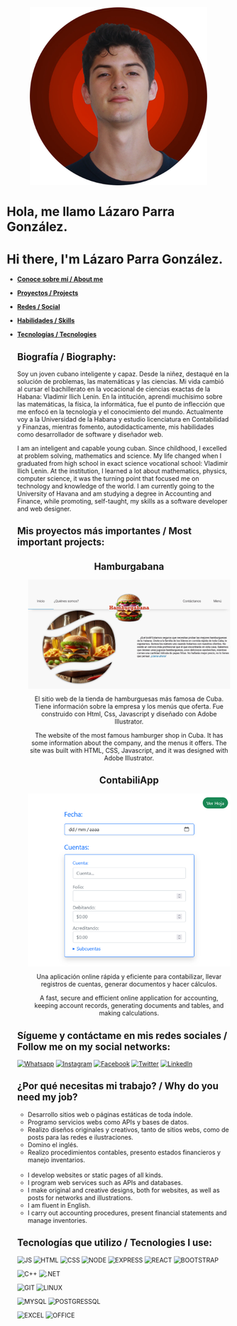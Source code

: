 <div align="center">
  <img src="/imagen-usuario-1.webp" width="400px" height="auto" style="max-width: 100%; aspect-ratio: 1/1;"/>
</div>

# Hola, me llamo Lázaro Parra González.
# Hi there, I'm Lázaro Parra González.

- [**Conoce sobre mí / About me**](#biograf%C3%ADa--biography)
- [**Proyectos / Projects**](#mis-proyectos-m%C3%A1s-importantes--most-important-projects)
- [**Redes / Social**](#s%C3%ADgueme-y-cont%C3%A1ctame-en-mis-redes-sociales--follow-me-on-my-social-networks)
- [**Habilidades / Skills**](#por-qu%C3%A9-necesitas-mi-trabajo--why-do-you-need-my-job)
- [**Tecnologías / Tecnologies**](#tecnolog%C3%ADas-que-utilizo--tecnologies-i-use)

  ## Biografía / Biography: 
  Soy un joven cubano inteligente y capaz. Desde la niñez, destaqué en la solución de problemas,
  las matemáticas y las ciencias. Mi vida cambió al cursar el bachillerato en la vocacional de ciencias
  exactas de la Habana: Vladimir Ilich Lenin. En la intitución, aprendí muchísimo sobre las matemáticas,
  la física, la informática, fue el punto de inflección que me enfocó en la tecnología y el conocimiento
  del mundo. Actualmente voy a la Universidad de la Habana y estudio licenciatura en Contabilidad y Finanzas,
  mientras fomento, autodidacticamente, mis habilidades como desarrollador de software y diseñador web.


  I am an inteligent and capable young cuban. Since childhood, I excelled at problem solving, mathematics
  and science. My life changed when I graduated from high school in exact science vocational school:
  Vladimir Ilich Lenin. At the institution, I learned a lot about mathematics, physics, computer science,
  it was the turning point that focused me on technology and knowledge of the world. I am currently going
  to the University of Havana and am studying a degree in Accounting and Finance, while promoting,
  self-taught, my skills as a software developer and web designer.
  
  ## Mis proyectos más importantes / Most important projects:
  <ul>
    <div>
      <h2 align="center">Hamburgabana</h2>
      <div align="center">
        <a href="https://hamburgabana.onrender.com/" align="center">
          <img src="https://github.com/Lachy200408/Hamburgabana/blob/master/design/hamburgabana-poster.png" width="500px" align="center"/>
        </a>
      </div>
      <div align="center">
        <p>
          El sitio web de la tienda de hamburguesas más famosa de Cuba. Tiene información sobre la empresa y
          los menús que oferta. Fue construido con Html, Css, Javascript y diseñado con Adobe Illustrator.
        </p>
        <p>
          The website of the most famous hamburger shop in Cuba. It has some information about the company, and
          the menus it offers. The site was built with HTML, CSS, Javascript, and it was designed with Adobe Illustrator.
        </p>
      </div>
    </div>
    
    <div>
      <h2 align="center">ContabiliApp</h2>
      <div align="center">
        <a href="https://appcontabilidad.onrender.com" align="center">
          <img src="https://github.com/Lachy200408/AppContabilidad/blob/main/web/assets/images/diario-poster.png" width="500px" align="center"/>
        </a>
      </div>
      <div align="center">
        <p>
          Una aplicación online rápida y eficiente para contabilizar, llevar registros de cuentas, generar documentos y hacer cálculos.
        </p>
        <p>
          A fast, secure and efficient online application for accounting, keeping account records, generating documents and tables, and making calculations.
        </p>
      </div>
    </div>
  </ul>

  ## Sígueme y contáctame en mis redes sociales / Follow me on my social networks:
  [![Whatsapp](https://img.shields.io/badge/WhatsApp-25D366?style=for-the-badge&logo=whatsapp&logoColor=white)](http://wa.me/+5353299466?text=Hola)
  [![Instagram](https://img.shields.io/badge/Instagram-E4405F?style=for-the-badge&logo=instagram&logoColor=white)](https://www.instagram.com/lazaroparraj/)
  [![Facebook](https://img.shields.io/badge/Facebook-1877F2?style=for-the-badge&logo=facebook&logoColor=white)](https://www.facebook.com/lazaro.parra.583)
  [![Twitter](https://img.shields.io/badge/Twitter-1DA1F2?style=for-the-badge&logo=twitter&logoColor=white)](https://twitter.com/Lachy9716929882)
  [![LinkedIn](https://img.shields.io/badge/LinkedIn-0077B5?style=for-the-badge&logo=linkedin&logoColor=white)](https://www.linkedin.com/in/lazaro-parra-gonzalez-47b55628a)

  ## ¿Por qué necesitas mi trabajo? / Why do you need my job?
  - Desarrollo sitios web o páginas estáticas de toda índole.
  - Programo servicios webs como APIs y bases de datos.
  - Realizo diseños originales y creativos, tanto de sitios webs, como de posts para las redes e ilustraciones.
  - Domino el inglés.
  - Realizo procedimientos contables, presento estados financieros y manejo inventarios.

  <br />

  - I develop websites or static pages of all kinds.
  - I program web services such as APIs and databases.
  - I make original and creative designs, both for websites, as well as posts for networks and illustrations.
  - I am fluent in English.
  - I carry out accounting procedures, present financial statements and manage inventories.

  ## Tecnologías que utilizo / Tecnologies I use:
  ![JS](https://img.shields.io/badge/JavaScript-F7DF1E?style=for-the-badge&logo=javascript&logoColor=black)
  ![HTML](https://img.shields.io/badge/HTML5-E34F26?style=for-the-badge&logo=html5&logoColor=white)
  ![CSS](https://img.shields.io/badge/CSS3-1572B6?style=for-the-badge&logo=css3&logoColor=white)
  ![NODE](https://img.shields.io/badge/Node.js-43853D?style=for-the-badge&logo=node.js&logoColor=white)
  ![EXPRESS](https://img.shields.io/badge/Express.js-404D59?style=for-the-badge)
  ![REACT](https://img.shields.io/badge/React-20232A?style=for-the-badge&logo=react&logoColor=61DAFB)
  ![BOOTSTRAP](https://img.shields.io/badge/Bootstrap-563D7C?style=for-the-badge&logo=bootstrap&logoColor=white)
  
  ![C++](https://img.shields.io/badge/C%2B%2B-00599C?style=for-the-badge&logo=c%2B%2B&logoColor=white)
  ![.NET](https://img.shields.io/badge/.NET-5C2D91?style=for-the-badge&logo=.net&logoColor=white)

  ![GIT](https://img.shields.io/badge/Git-E34F26?style=for-the-badge&logo=git&logoColor=white)
  ![LINUX](https://img.shields.io/badge/Linux-E34F26?style=for-the-badge&logo=linux&logoColor=black)
  
  ![MYSQL](https://img.shields.io/badge/MySQL-00000F?style=for-the-badge&logo=mysql&logoColor=white)
  ![POSTGRESSQL](https://img.shields.io/badge/PostgreSQL-316192?style=for-the-badge&logo=postgresql&logoColor=white)
  
  ![EXCEL](https://img.shields.io/badge/Microsoft_Excel-217346?style=for-the-badge&logo=microsoft-excel&logoColor=white)
  ![OFFICE](https://img.shields.io/badge/Microsoft_Office-D83B01?style=for-the-badge&logo=microsoft-office&logoColor=white)
